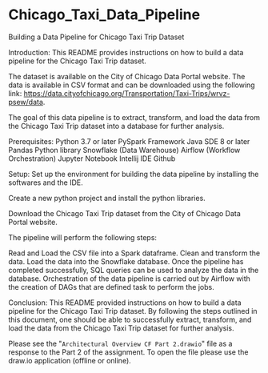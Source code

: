 
# Chicago_Taxi_Data_Pipeline

Building a Data Pipeline for Chicago Taxi Trip Dataset

Introduction:
This README provides instructions on how to build a data pipeline for the Chicago Taxi Trip dataset.

The dataset is available on the City of Chicago Data Portal website. The data is available in CSV format and can be downloaded using the following link: https://data.cityofchicago.org/Transportation/Taxi-Trips/wrvz-psew/data.

The goal of this data pipeline is to extract, transform, and load the data from the Chicago Taxi Trip dataset into a database for further analysis.

Prerequisites:
Python 3.7 or later
PySpark Framework
Java SDE 8 or later 
Pandas Python library
Snowflake (Data Warehouse)
Airflow (Workflow Orchestration)
Jupyter Notebook
Intellij IDE
Github

Setup:
Set up the environment for building the data pipeline by installing the softwares and the IDE.

Create a new python project and install the python libraries.

Download the Chicago Taxi Trip dataset from the City of Chicago Data Portal website.

The pipeline will perform the following steps:

Read and Load the CSV file into a Spark dataframe.
Clean and transform the data.
Load the data into the Snowflake database.
Once the pipeline has completed successfully, SQL queries can be used to analyze the data in the database.
Orchestration of the data pipeline is carried out by Airflow with the creation of DAGs that are defined task to perform the jobs.

Conclusion:
This README provided instructions on how to build a data pipeline for the Chicago Taxi Trip dataset. By following the steps outlined in this document, one should be able to successfully extract, transform, and load the data from the Chicago Taxi Trip dataset for further analysis.


Please see the "`Architectural Overview CF Part 2.drawio`" file as a response to the Part 2 of the assignment. To open the file please use the draw.io application (offline or online). 


